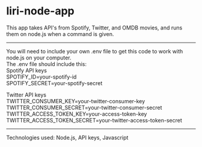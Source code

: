# liri-node-app

This app takes API's from Spotify, Twitter, and OMDB movies, and runs them on node.js when a command is given.

----------------------------

You will need to include your own .env file to get this code to work with node.js on your computer.  
The .env file should include this:\
Spotify API keys\
SPOTIFY_ID=your-spotify-id\
SPOTIFY_SECRET=your-spotify-secret

Twitter API keys\
TWITTER_CONSUMER_KEY=your-twitter-consumer-key\
TWITTER_CONSUMER_SECRET=your-twitter-consumer-secret\
TWITTER_ACCESS_TOKEN_KEY=your-access-token-key\
TWITTER_ACCESS_TOKEN_SECRET=your-twitter-access-token-secret

---------

Technologies used: Node.js, API keys, Javascript
